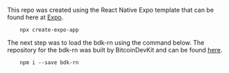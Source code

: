 This repo was created using the React Native Expo template that can be found here at [Expo](https://docs.expo.dev/tutorial/create-your-first-app/).

        npx create-expo-app

The next step was to load the bdk-rn using the command below. The repository for the bdk-rn was built by BitcoinDevKit and can be found [here](https://github.com/LtbLightning/bdk-rn).

        npm i --save bdk-rn

        

